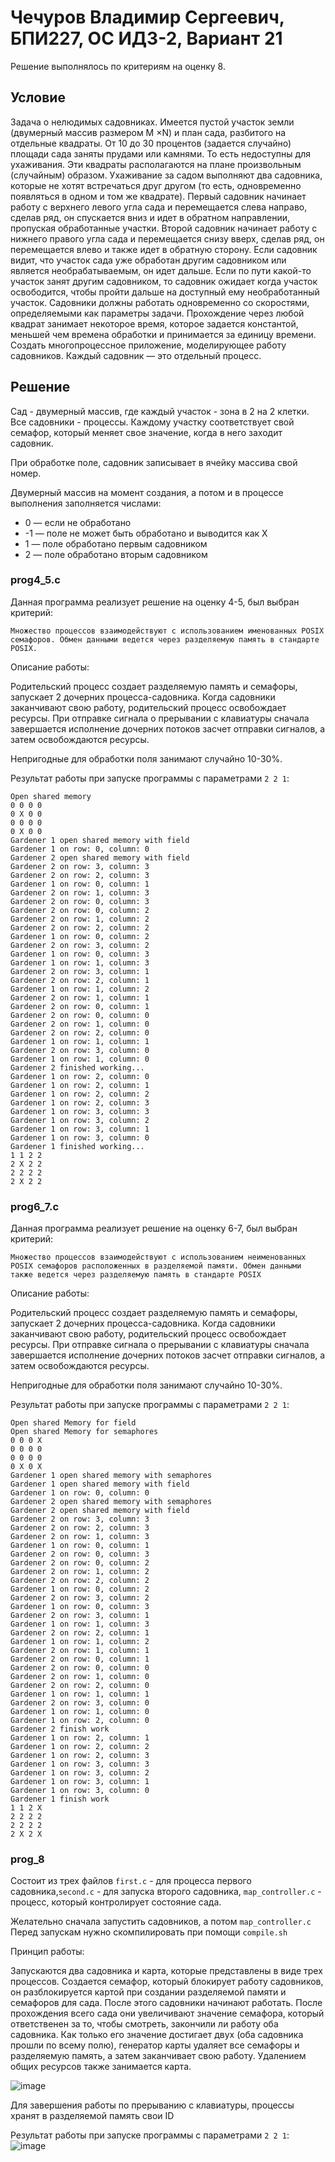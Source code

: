 # Чечуров Владимир Сергеевич, БПИ227, ОС ИДЗ-2, Вариант 21

Решение выполнялось по критериям на оценку 8.

## Условие

Задача о нелюдимых садовниках. Имеется пустой участок земли (двумерный массив размером M ×N) и план сада, разбитого на отдельные квадраты. От 10 до 30 процентов (задается случайно) площади сада заняты прудами или камнями. То есть недоступны для ухаживания. Эти квадраты располагаются на плане произвольным (случайным) образом. Ухаживание за садом выполняют два садовника, которые не хотят встречаться друг другом (то есть, одновременно появляться в одном и том же квадрате). Первый садовник начинает работу с верхнего левого угла сада и перемещается слева направо, сделав ряд, он спускается вниз и идет в обратном направлении, пропуская обработанные участки. Второй садовник начинает работу с нижнего правого угла сада и перемещается снизу вверх, сделав ряд, он перемещается влево и также идет в обратную сторону. Если садовник видит, что участок сада уже обработан другим садовником или является необрабатываемым, он идет дальше. Если по пути какой-то участок занят другим садовником, то садовник ожидает когда участок освободится, чтобы пройти дальше на доступный ему необработанный участок. Садовники должны работать одновременно со скоростями, определяемыми как параметры задачи. Прохождение через любой квадрат занимает некоторое время, которое задается константой, меньшей чем времена обработки и принимается за единицу времени. Создать многопроцессное приложение, моделирующее работу садовников. Каждый садовник — это отдельный процесс.

## Решение

Сад - двумерный массив, где каждый участок - зона в 2 на 2 клетки. Все садовники - процессы. Каждому участку соответствует свой семафор, который меняет свое значение, когда в него заходит садовник.

При обработке поле, садовник записывает в ячейку массива свой номер.

Двумерный массив на момент создания, а потом и в процессе выполнения заполняется числами:

- 0 — если не обработано 
- -1 — поле не может быть обработано и выводится как Х
- 1 — поле обработано первым садовником
- 2 — поле обработано вторым садовником

### prog4_5.c

Данная программа реализует решение на оценку 4-5, был выбран критерий:

```
Множество процессов взаимодействуют с использованием именованных POSIX семафоров. Обмен данными ведется через разделяемую память в стандарте POSIX.
```

Описание работы:

Родительский процесс создает разделяемую память и семафоры, запускает 2 дочерних процесса-садовника. Когда садовники заканчивают свою работу, родительский процесс освобождает ресурсы. При отправке сигнала о прерывании с клавиатуры сначала завершается исполнение дочерних потоков засчет отправки сигналов, а затем освобождаются ресурсы.

Непригодные для обработки поля занимают случайно 10-30%.

Результат работы при запуске программы с параметрами `2 2 1`:

```
Open shared memory
0 0 0 0 
0 X 0 0 
0 0 0 0 
0 X 0 0 
Gardener 1 open shared memory with field
Gardener 1 on row: 0, column: 0
Gardener 2 open shared memory with field
Gardener 2 on row: 3, column: 3
Gardener 2 on row: 2, column: 3
Gardener 1 on row: 0, column: 1
Gardener 2 on row: 1, column: 3
Gardener 2 on row: 0, column: 3
Gardener 2 on row: 0, column: 2
Gardener 2 on row: 1, column: 2
Gardener 2 on row: 2, column: 2
Gardener 1 on row: 0, column: 2
Gardener 2 on row: 3, column: 2
Gardener 1 on row: 0, column: 3
Gardener 1 on row: 1, column: 3
Gardener 2 on row: 3, column: 1
Gardener 2 on row: 2, column: 1
Gardener 1 on row: 1, column: 2
Gardener 2 on row: 1, column: 1
Gardener 2 on row: 0, column: 1
Gardener 2 on row: 0, column: 0
Gardener 2 on row: 1, column: 0
Gardener 2 on row: 2, column: 0
Gardener 1 on row: 1, column: 1
Gardener 2 on row: 3, column: 0
Gardener 1 on row: 1, column: 0
Gardener 2 finished working...
Gardener 1 on row: 2, column: 0
Gardener 1 on row: 2, column: 1
Gardener 1 on row: 2, column: 2
Gardener 1 on row: 2, column: 3
Gardener 1 on row: 3, column: 3
Gardener 1 on row: 3, column: 2
Gardener 1 on row: 3, column: 1
Gardener 1 on row: 3, column: 0
Gardener 1 finished working...
1 1 2 2 
2 X 2 2 
2 2 2 2 
2 X 2 2
```

### prog6_7.c

Данная программа реализует решение на оценку 6-7, был выбран критерий:

```
Множество процессов взаимодействуют с использованием неименованных POSIX семафоров расположенных в разделяемой памяти. Обмен данными также ведется через разделяемую память в стандарте POSIX
```

Описание работы:

Родительский процесс создает разделяемую память и семафоры, запускает 2 дочерних процесса-садовника. Когда садовники заканчивают свою работу, родительский процесс освобождает ресурсы. При отправке сигнала о прерывании с клавиатуры сначала завершается исполнение дочерних потоков засчет отправки сигналов, а затем освобождаются ресурсы.

Непригодные для обработки поля занимают случайно 10-30%.

Результат работы при запуске программы с параметрами `2 2 1`:

```
Open shared Memory for field
Open shared Memory for semaphores
0 0 0 X 
0 0 0 0 
0 0 0 0 
0 X 0 X 
Gardener 1 open shared memory with semaphores
Gardener 1 open shared memory with field
Gardener 1 on row: 0, column: 0
Gardener 2 open shared memory with semaphores
Gardener 2 open shared memory with field
Gardener 2 on row: 3, column: 3
Gardener 2 on row: 2, column: 3
Gardener 2 on row: 1, column: 3
Gardener 1 on row: 0, column: 1
Gardener 2 on row: 0, column: 3
Gardener 2 on row: 0, column: 2
Gardener 2 on row: 1, column: 2
Gardener 2 on row: 2, column: 2
Gardener 1 on row: 0, column: 2
Gardener 2 on row: 3, column: 2
Gardener 1 on row: 0, column: 3
Gardener 2 on row: 3, column: 1
Gardener 1 on row: 1, column: 3
Gardener 2 on row: 2, column: 1
Gardener 1 on row: 1, column: 2
Gardener 2 on row: 1, column: 1
Gardener 2 on row: 0, column: 1
Gardener 2 on row: 0, column: 0
Gardener 2 on row: 1, column: 0
Gardener 2 on row: 2, column: 0
Gardener 1 on row: 1, column: 1
Gardener 2 on row: 3, column: 0
Gardener 1 on row: 1, column: 0
Gardener 1 on row: 2, column: 0
Gardener 2 finish work
Gardener 1 on row: 2, column: 1
Gardener 1 on row: 2, column: 2
Gardener 1 on row: 2, column: 3
Gardener 1 on row: 3, column: 3
Gardener 1 on row: 3, column: 2
Gardener 1 on row: 3, column: 1
Gardener 1 on row: 3, column: 0
Gardener 1 finish work
1 1 2 X 
2 2 2 2 
2 2 2 2 
2 X 2 X

```

### prog_8

Состоит из трех файлов `first.c` - для процесса первого садовника,`second.c` - для запуска второго садовника, `map_controller.c` - процесс, который контролирует состояние сада.

Желательно сначала запустить садовников, а потом `map_controller.c`
Перед запускам нужно скомпилировать при помощи `compile.sh`

Принцип работы:

Запускаются два садовника и карта, которые представлены в виде трех процессов. Создается семафор, который блокирует работу садовников, он разблокируется картой при создании разделяемой памяти и семафоров для сада. После этого садовники начинают работать. После прохождения всего сада они увеличивают значение семафора, который ответственен за то, чтобы смотреть, закончили ли работу оба садовника. Как только его значение достигает двух (оба садовника прошли по всему полю), генератор карты удаляет все семафоры и разделяемую память, а затем заканчивает свою работу. Удалением общих ресурсов также занимается карта.

![image](https://github.com/vladimirch-afk/OperatingSystems_IHW_2/assets/93833696/38f33608-640c-437e-a4a6-3ed2a062cebb)


Для завершения работы по прерыванию с клавиатуры, процессы хранят в разделяемой память свои ID

Результат работы при запуске программы с параметрами `2 2 1`:
![image](https://github.com/vladimirch-afk/OperatingSystems_IHW_2/assets/93833696/729e6243-f5bc-4094-8d4f-f033474b56fb)


